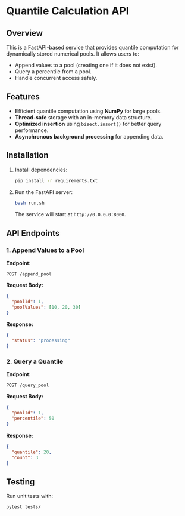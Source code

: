 # Quantile Calculation API

## Overview
This is a FastAPI-based service that provides quantile computation for dynamically stored numerical pools. It allows users to:
- Append values to a pool (creating one if it does not exist).
- Query a percentile from a pool.
- Handle concurrent access safely.

## Features
- Efficient quantile computation using **NumPy** for large pools.
- **Thread-safe** storage with an in-memory data structure.
- **Optimized insertion** using `bisect.insort()` for better query performance.
- **Asynchronous background processing** for appending data.

## Installation

1. Install dependencies:
   ```sh
   pip install -r requirements.txt
   ```

2. Run the FastAPI server:
   ```sh
   bash run.sh
   ```
   The service will start at `http://0.0.0.0:8000`.

## API Endpoints

### 1. Append Values to a Pool
**Endpoint:**
```
POST /append_pool
```
**Request Body:**
```json
{
  "poolId": 1,
  "poolValues": [10, 20, 30]
}
```
**Response:**
```json
{
  "status": "processing"
}
```

### 2. Query a Quantile
**Endpoint:**
```
POST /query_pool
```
**Request Body:**
```json
{
  "poolId": 1,
  "percentile": 50
}
```
**Response:**
```json
{
  "quantile": 20,
  "count": 3
}
```

## Testing
Run unit tests with:
```sh
pytest tests/
```


